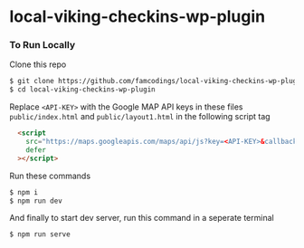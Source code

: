 # local-viking-checkins-wp-plugin

### To Run Locally
Clone this repo
```bash
$ git clone https://github.com/famcodings/local-viking-checkins-wp-plugin.git
$ cd local-viking-checkins-wp-plugin
```
Replace `<API-KEY>` with the Google MAP API keys in these files `public/index.html` and `public/layout1.html` in the following script tag
```html
  <script
    src="https://maps.googleapis.com/maps/api/js?key=<API-KEY>&callback=initMap&v=weekly"
    defer
  ></script>
```

Run these commands
```bash
$ npm i
$ npm run dev 
```
And finally to start dev server, run this command in a seperate terminal
```
$ npm run serve
```
